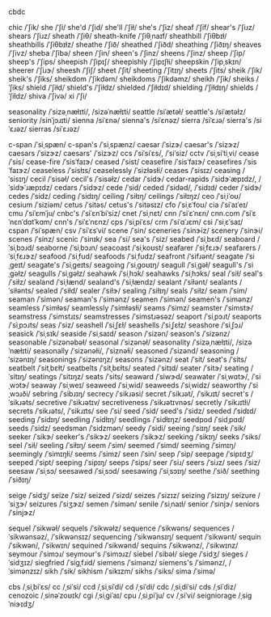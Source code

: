 cbdc

chic	/ˈʃik/
she	/ˈʃi/
she'd	/ˈʃid/
she'll	/ˈʃiɫ/
she's	/ˈʃiz/
sheaf	/ˈʃif/
shear's	/ˈʃiɹz/
shears	/ˈʃiɹz/
sheath	/ˈʃiθ/
sheath-knife	/ˈʃiθˌnaɪf/
sheathbill	/ˈʃiθbɪɫ/
sheathbills	/ˈʃiθbɪɫz/
sheathe	/ˈʃið/
sheathed	/ˈʃiðd/
sheathing	/ˈʃiðɪŋ/
sheaves	/ˈʃivz/
sheba	/ˈʃibə/
sheen	/ˈʃin/
sheen's	/ˈʃinz/
sheens	/ˈʃinz/
sheep	/ˈʃip/
sheep's	/ˈʃips/
sheepish	/ˈʃipɪʃ/
sheepishly	/ˈʃipɪʃɫi/
sheepskin	/ˈʃipˌskɪn/
sheerer	/ˈʃiɹɝ/
sheesh	/ˈʃiʃ/
sheet	/ˈʃit/
sheeting	/ˈʃitɪŋ/
sheets	/ˈʃits/
sheik	/ˈʃik/
sheik's	/ˈʃiks/
sheikdom	/ˈʃikdəm/
sheikdoms	/ˈʃikdəmz/
sheikh	/ˈʃik/
sheiks	/ˈʃiks/
shield	/ˈʃiɫd/
shield's	/ˈʃiɫdz/
shielded	/ˈʃiɫdɪd/
shielding	/ˈʃiɫdɪŋ/
shields	/ˈʃiɫdz/
shiva	/ˈʃivə/
xi	/ˈʃi/

<!-- ceylon	/siˈɫɑn/, /sɪˈɫɑn/ -->
seasonality	/ˈsizəˌnæɫɪti/, /sizəˈnæɫɪti/
seattle	/siˈætəɫ/
seattle's	/siˈætəɫz/
seniority	/sinˈjɔɹɪti/
sienna	/siˈɛnə/
sienna's	/siˈɛnəz/
sierra	/siˈɛɹə/
sierra's	/siˈɛɹəz/
sierras	/siˈɛɹəz/

c-span	/ˈsiˌspæn/
c-span's	/ˈsiˌspænz/
caesar	/ˈsizɝ/
caesar's	/ˈsizɝz/
caesars	/ˈsizɝz/
caesars'	/ˈsizɝz/
ccs	/ˈsiˈsiˈɛs/, /ˈsiˈsiz/
cctv	/ˈsiˌsiˈtiˌvi/
cease	/ˈsis/
cease-fire	/ˈsisˈfaɪɝ/
ceased	/ˈsist/
ceasefire	/ˈsisˈfaɪɝ/
ceasefires	/ˈsisˈfaɪɝz/
ceaseless	/ˈsisɫɪs/
ceaselessly	/ˈsizɫəsɫi/
ceases	/ˈsisɪz/
ceasing	/ˈsisɪŋ/
cecil	/ˈsisəɫ/
cecil's	/ˈsisəɫz/
cedar	/ˈsidɝ/
cedar-rapids	/ˈsidɝˈæpɪdz/, /ˈsidɝˈɹæpɪdz/
cedars	/ˈsidɝz/
cede	/ˈsid/
ceded	/ˈsidəd/, /ˈsidɪd/
ceder	/ˈsidɝ/
cedes	/ˈsidz/
ceding	/ˈsidɪŋ/
ceiling	/ˈsiɫɪŋ/
ceilings	/ˈsiɫɪŋz/
ceo	/ˈsiˌiˈoʊ/
cesium	/ˈsiziəm/
cetus	/ˈsitəs/
cetus's	/ˈsitəsɪz/
cfo	/ˈsiˌɛˈfoʊ/
cia	/ˈsiˈaɪˈeɪ/
cmu	/ˈsiˈɛmˈju/
cnbc's	/ˈsiˈɛnˈbiˈsiz/
cnet	/ˈsiˌnɛt/
cnn	/ˈsiˈɛˈnɛn/
cnn.com	/ˈsiˈɛˈnɛnˈdɑtˈkɑm/
cnn's	/ˈsiˈɛˈnɛnz/
cps	/ˈsiˌpiˈɛs/
crm	/ˈsiˈɑˈɹɛm/
csi	/ˈsiˌɛˈsaɪ/
cspan	/ˈsiˈspæn/
csv	/ˈsiˈɛsˈvi/
scene	/ˈsin/
sceneries	/ˈsinɝiz/
scenery	/ˈsinɝi/
scenes	/ˈsinz/
scenic	/ˈsinɪk/
sea	/ˈsi/
sea's	/ˈsiz/
seabed	/ˈsiˌbɛd/
seaboard	/ˈsiˌbɔɹd/
seaborne	/ˈsiˌbɔɹn/
seacoast	/ˈsiˌkoʊst/
seafarer	/ˈsiˌfɛɹɝ/
seafarers	/ˈsiˌfɛɹɝz/
seafood	/ˈsiˌfud/
seafoods	/ˈsiˌfudz/
seafront	/ˈsifɹənt/
seagate	/ˈsiˌɡeɪt/
seagate's	/ˈsiˌɡeɪts/
seagoing	/ˈsiˌɡoʊɪŋ/
seagull	/ˈsiˌɡəɫ/
seagull's	/ˈsiˌɡəɫz/
seagulls	/ˈsiˌɡəɫz/
seahawk	/ˈsiˌhɔk/
seahawks	/ˈsiˌhɔks/
seal	/ˈsiɫ/
seal's	/ˈsiɫz/
sealand	/ˈsiˌɫænd/
sealand's	/ˈsiˌɫændz/
sealant	/ˈsiɫənt/
sealants	/ˈsiɫənts/
sealed	/ˈsiɫd/
sealer	/ˈsiɫɝ/
sealing	/ˈsiɫɪŋ/
seals	/ˈsiɫz/
seam	/ˈsim/
seaman	/ˈsimən/
seaman's	/ˈsimənz/
seamen	/ˈsimən/
seamen's	/ˈsimənz/
seamless	/ˈsimɫəs/
seamlessly	/ˈsimɫəsɫi/
seams	/ˈsimz/
seamster	/ˈsimstɝ/
seamstress	/ˈsimstɹɪs/
seamstresses	/ˈsimstɹəsəz/
seaport	/ˈsiˌpɔɹt/
seaports	/ˈsiˌpɔɹts/
seas	/ˈsiz/
seashell	/ˈsiˌʃɛɫ/
seashells	/ˈsiˌʃɛɫz/
seashore	/ˈsiˌʃɔɹ/
seasick	/ˈsiˌsɪk/
seaside	/ˈsiˌsaɪd/
season	/ˈsizən/
season's	/ˈsizənz/
seasonable	/ˈsizənəbəɫ/
seasonal	/ˈsizənəɫ/
seasonality	/ˈsizəˌnæɫɪti/, /sizəˈnæɫɪti/
seasonally	/ˈsizənəɫi/, /ˈsiznəɫi/
seasoned	/ˈsizənd/
seasoning	/ˈsizənɪŋ/
seasonings	/ˈsizənɪŋz/
seasons	/ˈsizənz/
seat	/ˈsit/
seat's	/ˈsits/
seatbelt	/ˈsitˌbɛɫt/
seatbelts	/ˈsitˌbɛɫts/
seated	/ˈsitɪd/
seater	/ˈsitɝ/
seating	/ˈsitɪŋ/
seatings	/ˈsitɪŋz/
seats	/ˈsits/
seaward	/ˈsiwɝd/
seawater	/ˈsiˌwɑtɝ/, /ˈsiˌwɔtɝ/
seaway	/ˈsiˌweɪ/
seaweed	/ˈsiˌwid/
seaweeds	/ˈsiˌwidz/
seaworthy	/ˈsiˌwɔɹði/
sebring	/ˈsibɹɪŋ/
secrecy	/ˈsikɹəsi/
secret	/ˈsikɹət/, /ˈsikɹɪt/
secret's	/ˈsikɹəts/
secretive	/ˈsikɹətɪv/
secretiveness	/ˈsikɹətɪvnəs/
secretly	/ˈsikɹɪtɫi/
secrets	/ˈsikɹəts/, /ˈsikɹɪts/
see	/ˈsi/
seed	/ˈsid/
seed's	/ˈsidz/
seeded	/ˈsidɪd/
seeding	/ˈsidɪŋ/
seedling	/ˈsidɫɪŋ/
seedlings	/ˈsidɫɪŋz/
seedpod	/ˈsidˌpɑd/
seeds	/ˈsidz/
seedsman	/ˈsidzmən/
seedy	/ˈsidi/
seeing	/ˈsiɪŋ/
seek	/ˈsik/
seeker	/ˈsikɝ/
seeker's	/ˈsikɝz/
seekers	/ˈsikɝz/
seeking	/ˈsikɪŋ/
seeks	/ˈsiks/
seel	/ˈsiɫ/
seeling	/ˈsiɫɪŋ/
seem	/ˈsim/
seemed	/ˈsimd/
seeming	/ˈsimɪŋ/
seemingly	/ˈsimɪŋɫi/
seems	/ˈsimz/
seen	/ˈsin/
seep	/ˈsip/
seepage	/ˈsipɪdʒ/
seeped	/ˈsipt/
seeping	/ˈsipɪŋ/
seeps	/ˈsips/
seer	/ˈsiɹ/
seers	/ˈsiɹz/
sees	/ˈsiz/
seesaw	/ˈsiˌsɔ/
seesawed	/ˈsiˌsɔd/
seesawing	/ˈsiˌsɔɪŋ/
seethe	/ˈsið/
seething	/ˈsiðɪŋ/
<!-- sega	/ˈseɪɡə/, /ˈsiɡə/ -->
seige	/ˈsidʒ/
seize	/ˈsiz/
seized	/ˈsizd/
seizes	/ˈsizɪz/
seizing	/ˈsizɪŋ/
seizure	/ˈsiʒɝ/
seizures	/ˈsiʒɝz/
semen	/ˈsimən/
senile	/ˈsiˌnaɪɫ/
senior	/ˈsinjɝ/
seniors	/ˈsinjɝz/
<!-- sepia	/ˈsipiə/ -->
sequel	/ˈsikwəɫ/
sequels	/ˈsikwəɫz/
sequence	/ˈsikwəns/
sequences	/ˈsikwənsəz/, /ˈsikwənsɪz/
sequencing	/ˈsikwənsɪŋ/
sequent	/ˈsikwənt/
sequin	/ˈsikwən/, /ˈsikwɪn/
sequined	/ˈsikwənd/
sequins	/ˈsikwənz/, /ˈsikwɪnz/
seymour	/ˈsimɔɹ/
seymour's	/ˈsimɔɹz/
siebel	/ˈsibəɫ/
siege	/ˈsidʒ/
sieges	/ˈsidʒɪz/
siegfried	/ˈsiɡˌfɹid/
siemens	/ˈsimənz/
siemens's	/ˈsimənz/, /ˈsimənzɪz/
sikh	/ˈsik/
sikhism	/ˈsikɪzm/
sikhs	/ˈsiks/
sima	/ˈsimə/
<!-- sql	/ˈsikwʊɫ/, /ˌɛsˌkjuˈɛɫ/ -->

cbs	/ˌsiˌbiˈɛs/
cc	/ˌsiˈsi/
ccd	/ˌsiˌsiˈdi/
cd	/ˌsiˈdi/
cdc	/ˌsiˌdiˈsi/
cds	/ˌsiˈdiz/
cenozoic	/ˌsinəˈzoʊɪk/
cgi	/ˌsiˌɡiˈaɪ/
cpu	/ˌsiˌpiˈju/
cv	/ˌsiˈvi/
seigniorage	/ˌsiɡˈniɝɪdʒ/
